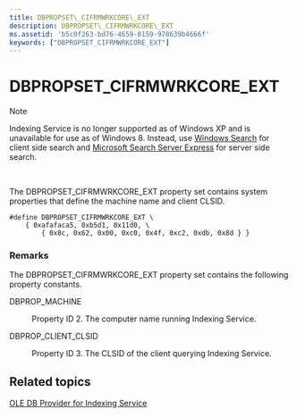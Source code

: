 ```yaml
---
title: DBPROPSET\_CIFRMWRKCORE\_EXT
description: DBPROPSET\_CIFRMWRKCORE\_EXT
ms.assetid: 'b5c0f263-bd76-4659-8159-978639b4666f'
keywords: ["DBPROPSET_CIFRMWRKCORE_EXT"]
---
```


# DBPROPSET\_CIFRMWRKCORE\_EXT

> [!Note]  
> Indexing Service is no longer supported as of Windows XP and is unavailable for use as of Windows 8. Instead, use [Windows Search](https://msdn.microsoft.com/library/windows/desktop/aa965362) for client side search and [Microsoft Search Server Express]( http://go.microsoft.com/fwlink/p/?linkid=258445) for server side search.

 

The DBPROPSET\_CIFRMWRKCORE\_EXT property set contains system properties that define the machine name and client CLSID.

``` syntax
#define DBPROPSET_CIFRMWRKCORE_EXT \
    { 0xafafaca5, 0xb5d1, 0x11d0, \
        { 0x8c, 0x62, 0x00, 0xc0, 0x4f, 0xc2, 0xdb, 0x8d } }
```

### Remarks

The DBPROPSET\_CIFRMWRKCORE\_EXT property set contains the following property constants.

<dl> <dt>

<span id="DBPROP_MACHINE"></span><span id="dbprop_machine"></span>DBPROP\_MACHINE
</dt> <dd>

Property ID 2. The computer name running Indexing Service.

</dd> <dt>

<span id="DBPROP_CLIENT_CLSID"></span><span id="dbprop_client_clsid"></span>DBPROP\_CLIENT\_CLSID
</dt> <dd>

Property ID 3. The CLSID of the client querying Indexing Service.

</dd> </dl>

## Related topics

<dl> <dt>

[OLE DB Provider for Indexing Service](ole-db-provider-for-indexing-service.md)
</dt> </dl>

 

 




